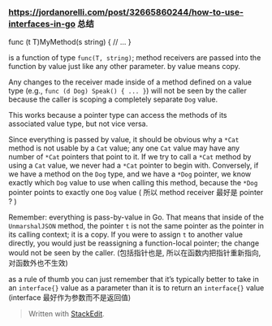 
### https://jordanorelli.com/post/32665860244/how-to-use-interfaces-in-go 总结
func (t T)MyMethod(s string) {
    // ...
}

is a function of type  `func(T, string)`; method receivers are passed into the function by value just like any other parameter. by value means copy.

Any changes to the receiver made inside of a method defined on a value type (e.g., `func (d Dog) Speak() { ... }`) will not be seen by the caller because the caller is scoping a completely separate `Dog` value.

This works because a pointer type can access the methods of its associated value type, but not vice versa.

Since everything is passed by value, it should be obvious why a `*Cat` method is not usable by a `Cat` value; any one `Cat` value may have any number of `*Cat` pointers that point to it. If we try to call a `*Cat` method by using a `Cat` value, we never had a `*Cat` pointer to begin with. Conversely, if we have a method on the `Dog` type, and we have a `*Dog` pointer, we know exactly which `Dog` value to use when calling this method, because the `*Dog` pointer points to exactly one `Dog` value
( 所以 method receiver 最好是 pointer ? )


Remember: everything is pass-by-value in Go. That means that inside of the `UnmarshalJSON` method, the pointer `t` is not the same pointer as the pointer in its calling context; it is a copy. If you were to assign `t` to another value directly, you would just be reassigning a function-local pointer; the change would not be seen by the caller.
(包括指针也是, 所以在函数内把指针重新指向, 对函数外也不生效)

as a rule of thumb you can just remember that it’s typically better to take in an `interface{}` value as a parameter than it is to return an `interface{}` value 
(interface 最好作为参数而不是返回值) 
> Written with [StackEdit](https://stackedit.io/).
<!--stackedit_data:
eyJoaXN0b3J5IjpbLTEzOTI5NzExNTksLTY5MTU1OTgwNiwxNT
I2MTc1NTk5LC0xMTM3MTA4MTU4XX0=
-->